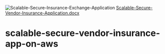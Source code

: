 ![Scalable-Secure-Insurance-Exchange-Application](https://user-images.githubusercontent.com/13980382/130314662-a5a2f89a-ba46-4cef-8698-a22f0f698ca8.png)
[Scalable-Secure-Vendor-Insurance-Application.docx](https://github.com/mahavirsinghr/scalable-secure-vendor-insurance-app-on-aws/files/7025112/Scalable-Secure-Vendor-Insurance-Application.docx)
# scalable-secure-vendor-insurance-app-on-aws
